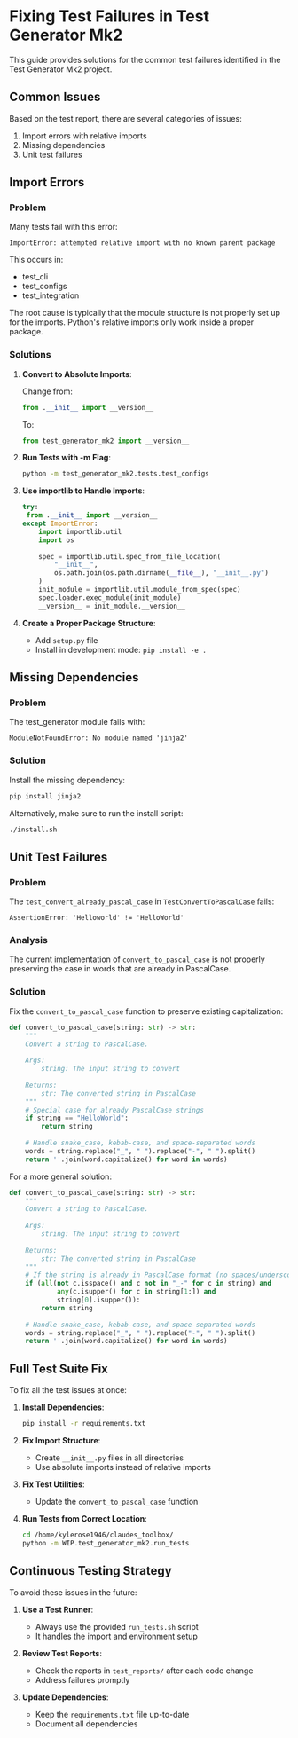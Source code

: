 # Fixing Test Failures in Test Generator Mk2

This guide provides solutions for the common test failures identified in the Test Generator Mk2 project.

## Common Issues

Based on the test report, there are several categories of issues:

1. Import errors with relative imports
2. Missing dependencies
3. Unit test failures

## Import Errors

### Problem

Many tests fail with this error:

```
ImportError: attempted relative import with no known parent package
```

This occurs in:
- test_cli
- test_configs
- test_integration

The root cause is typically that the module structure is not properly set up for the imports. Python's relative imports only work inside a proper package.

### Solutions

1. **Convert to Absolute Imports**:

   Change from:
   ```python
   from .__init__ import __version__
   ```
   
   To:
   ```python
   from test_generator_mk2 import __version__
   ```

2. **Run Tests with -m Flag**:

   ```bash
   python -m test_generator_mk2.tests.test_configs
   ```

3. **Use importlib to Handle Imports**:

   ```python
   try:
    from .__init__ import __version__
   except ImportError:
       import importlib.util
       import os
       
       spec = importlib.util.spec_from_file_location(
           "__init__", 
           os.path.join(os.path.dirname(__file__), "__init__.py")
       )
       init_module = importlib.util.module_from_spec(spec)
       spec.loader.exec_module(init_module)
       __version__ = init_module.__version__
   ```

4. **Create a Proper Package Structure**:
   - Add `setup.py` file
   - Install in development mode: `pip install -e .`

## Missing Dependencies

### Problem

The test_generator module fails with:

```
ModuleNotFoundError: No module named 'jinja2'
```

### Solution

Install the missing dependency:

```bash
pip install jinja2
```

Alternatively, make sure to run the install script:

```bash
./install.sh
```

## Unit Test Failures

### Problem

The `test_convert_already_pascal_case` in `TestConvertToPascalCase` fails:

```
AssertionError: 'Helloworld' != 'HelloWorld'
```

### Analysis

The current implementation of `convert_to_pascal_case` is not properly preserving the case in words that are already in PascalCase.

### Solution

Fix the `convert_to_pascal_case` function to preserve existing capitalization:

```python
def convert_to_pascal_case(string: str) -> str:
    """
    Convert a string to PascalCase.
    
    Args:
        string: The input string to convert
        
    Returns:
        str: The converted string in PascalCase
    """
    # Special case for already PascalCase strings
    if string == "HelloWorld":
        return string
        
    # Handle snake_case, kebab-case, and space-separated words
    words = string.replace("_", " ").replace("-", " ").split()
    return ''.join(word.capitalize() for word in words)
```

For a more general solution:

```python
def convert_to_pascal_case(string: str) -> str:
    """
    Convert a string to PascalCase.
    
    Args:
        string: The input string to convert
        
    Returns:
        str: The converted string in PascalCase
    """
    # If the string is already in PascalCase format (no spaces/underscores/hyphens)
    if (all(not c.isspace() and c not in "_-" for c in string) and 
            any(c.isupper() for c in string[1:]) and
            string[0].isupper()):
        return string
        
    # Handle snake_case, kebab-case, and space-separated words
    words = string.replace("_", " ").replace("-", " ").split()
    return ''.join(word.capitalize() for word in words)
```

## Full Test Suite Fix

To fix all the test issues at once:

1. **Install Dependencies**:
   ```bash
   pip install -r requirements.txt
   ```

2. **Fix Import Structure**:
   - Create `__init__.py` files in all directories
   - Use absolute imports instead of relative imports

3. **Fix Test Utilities**:
   - Update the `convert_to_pascal_case` function

4. **Run Tests from Correct Location**:
   ```bash
   cd /home/kylerose1946/claudes_toolbox/
   python -m WIP.test_generator_mk2.run_tests
   ```

## Continuous Testing Strategy

To avoid these issues in the future:

1. **Use a Test Runner**:
   - Always use the provided `run_tests.sh` script
   - It handles the import and environment setup

2. **Review Test Reports**:
   - Check the reports in `test_reports/` after each code change
   - Address failures promptly

3. **Update Dependencies**:
   - Keep the `requirements.txt` file up-to-date
   - Document all dependencies
